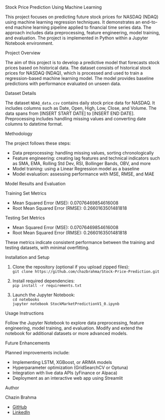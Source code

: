  Stock Price Prediction Using Machine Learning

This project focuses on predicting future stock prices for NASDAQ (NDAQ) using machine learning regression techniques. It demonstrates an end-to-end machine learning pipeline applied to financial time series data. The approach includes data preprocessing, feature engineering, model training, and evaluation. The project is implemented in Python within a Jupyter Notebook environment.

Project Overview

The aim of this project is to develop a predictive model that forecasts stock prices based on historical data. The dataset consists of historical stock prices for NASDAQ (NDAQ), which is processed and used to train a regression-based machine learning model. The model provides baseline predictions with performance evaluated on unseen data.

Dataset Details

The dataset `NDAQ_data.csv` contains daily stock price data for NASDAQ. It includes columns such as Date, Open, High, Low, Close, and Volume. The data spans from [INSERT START DATE] to [INSERT END DATE]. Preprocessing includes handling missing values and converting date columns to datetime format.

Methodology

The project follows these steps:
- Data preprocessing: handling missing values, sorting chronologically
- Feature engineering: creating lag features and technical indicators such as SMA, EMA, Rolling Std Dev, RSI, Bollinger Bands, OBV, and more
- Model training: using a Linear Regression model as a baseline
- Model evaluation: assessing performance with MSE, RMSE, and MAE

Model Results and Evaluation

Training Set Metrics
- Mean Squared Error (MSE): 0.07076469854616008  
- Root Mean Squared Error (RMSE): 0.2660163501481818  

Testing Set Metrics
- Mean Squared Error (MSE): 0.07076469854616008  
- Root Mean Squared Error (RMSE): 0.2660163501481818  

These metrics indicate consistent performance between the training and testing datasets, with minimal overfitting.

Installation and Setup

1. Clone the repository (optional if you upload zipped files):  
   `git clone https://github.com/chazbrahma/Stock-Price-Prediction.git`

2. Install required dependencies:  
   `pip install -r requirements.txt`

3. Launch the Jupyter Notebook:  
   `cd notebooks`  
   `jupyter notebook StockMarketPredictionV1_0.ipynb`

Usage Instructions

Follow the Jupyter Notebook to explore data preprocessing, feature engineering, model training, and evaluation. Modify and extend the notebook for additional datasets or more advanced models.

Future Enhancements

Planned improvements include:
- Implementing LSTM, XGBoost, or ARIMA models
- Hyperparameter optimization (GridSearchCV or Optuna)
- Integration with live data APIs (yFinance or Alpaca)
- Deployment as an interactive web app using Streamlit

Author

Chazin Brahma  
- [GitHub](https://github.com/chazbrahma)  
- [LinkedIn](https://www.linkedin.com/in/chazin-brahma-684197292/)
